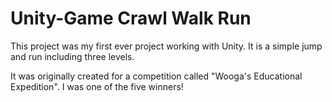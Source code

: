 # Unity-Game Crawl Walk Run

This project was my first ever project working with Unity. 
It is a simple jump and run including three levels.

It was originally created for a competition called "Wooga's Educational Expedition".
I was one of the five winners!
